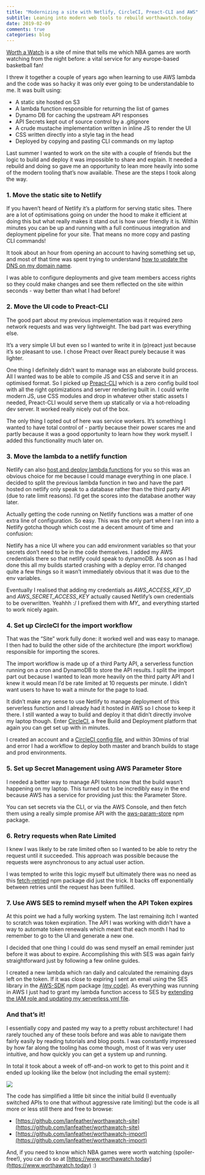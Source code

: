 ```yaml
---
title: "Modernizing a site with Netlify, CircleCI, Preact-CLI and AWS"
subtitle: Leaning into modern web tools to rebuild worthawatch.today
date: 2019-02-09
comments: true
categories: blog
---
```


[Worth a Watch](https://www.worthawatch.today/) is a site of mine that tells me which NBA games are worth watching from the night before: a vital service for any europe-based basketball fan!

I threw it together a couple of years ago when learning to use AWS lambda and the code was so hacky it was only ever going to be understandable to me. It was built using:

- A static site hosted on S3
- A lambda function responsible for returning the list of games
- Dynamo DB for caching the upstream API responses
- API Secrets kept out of source control by a .gitignore
- A crude mustache implementation written in inline JS to render the UI
- CSS written directly into a style tag in the head
- Deployed by copying and pasting CLI commands on my laptop

Last summer I wanted to work on the site with a couple of friends but the logic to build and deploy it was impossible to share and explain. It needed a rebuild and doing so gave me an opportunity to lean more heavily into some of the modern tooling that’s now available. These are the steps I took along the way.

### 1. Move the static site to Netlify

If you haven’t heard of Netlify it’s a platform for serving static sites. There are a lot of optimisations going on under the hood to make it efficient at doing this but what really makes it stand out is how user friendly it is. Within minutes you can be up and running with a full continuous integration and deployment pipeline for your site. That means no more copy and pasting CLI commands!

It took about an hour from opening an account to having something set up, and most of that time was spent trying to understand [how to update the DNS on my domain name](https://www.netlify.com/docs/custom-domains/).

I was able to configure deployments and give team members access rights so they could make changes and see them reflected on the site within seconds - way better than what I had before!

### 2. Move the UI code to Preact-CLI

The good part about my previous implementation was it required zero network requests and was very lightweight. The bad part was everything else.

It’s a very simple UI but even so I wanted to write it in (p)react just because it’s so pleasant to use. I chose Preact over React purely because it was lighter.

One thing I definitely didn’t want to manage was an elaborate build process. All I wanted was to be able to compile JS and CSS and serve it in an optimised format. So I picked up [Preact-CLI](https://github.com/developit/preact-cli) which is a zero config build tool with all the right optimizations and server rendering built in. I could write modern JS, use CSS modules and drop in whatever other static assets I needed, Preact-CLI would serve them up statically or via a hot-reloading dev server. It worked really nicely out of the box.

The only thing I opted out of here was service workers. It’s something I wanted to have total control of - partly because their power scares me and partly because it was a good opportunity to learn how they work myself. I added this functionality much later on.

### 3. Move the lambda to a netlify function

Netlify can also [host and deploy lambda functions](https://www.netlify.com/docs/functions/) for you so this was an obvious choice for me because I could manage everything in one place. I decided to split the previous lambda function in two and have the part hosted on netlify only speak to a database rather than the third party API (due to rate limit reasons). I’d get the scores into the database another way later.

Actually getting the code running on Netlify functions was a matter of one extra line of configuration. So easy. This was the only part where I ran into a Netlify gotcha though which cost me a decent amount of time and confusion:

Netlify has a nice UI where you can add environment variables so that your secrets don’t need to be in the code themselves. I added my AWS credentials there so that netlify could speak to dynamoDB. As soon as I had done this all my builds started crashing with a deploy error. I’d changed quite a few things so it wasn’t immediately obvious that it was due to the env variables.

Eventually I realised that adding my credentials as  *AWS_ACCESS_KEY_ID* and *AWS_SECRET_ACCESS_KEY* actually caused Netlify’s own credentials to be overwritten. Yeahhh :/ I prefixed them with *MY_*  and everything started to work nicely again.

### 4. Set up CircleCI for the import workflow

That was the “Site” work fully done: it worked well and was easy to manage. I then had to build the other side of the architecture (the import workflow) responsible for importing the scores.

The import workflow is made up of a third Party API, a serverless function running on a cron and DynamoDB to store the API results. I split the import part out because I wanted to lean more heavily on the third party API and I knew it would mean I’d be rate limited at 10 requests per minute. I didn’t want users to have to wait a minute for the page to load.

It didn’t make any sense to use Netlify to manage deployment of this serverless function and I already had it hosted in AWS so I chose to keep it there. I still wanted a way to build and deploy it that didn’t directly involve my laptop though. Enter [CircleCI](https://circleci.com/), a free Build and Deployment platform that again you can get set up with in minutes.

I created an account and a [CircleCI config file](https://github.com/Ianfeather/worthawatch-import/blob/master/.circleci/config.yml), and within 30mins of trial and error I had a workflow to deploy both master and branch builds to stage and prod environments.

### 5. Set up Secret Management using AWS Parameter Store
I needed a better way to manage API tokens now that the build wasn’t happening on my laptop. This turned out to be incredibly easy in the end because AWS has a service for providing just this: the Parameter Store.

You can set secrets via the CLI, or via the AWS Console, and then fetch them using a really simple promise API with the [aws-param-store](https://www.npmjs.com/package/aws-param-store) npm package.

### 6. Retry requests when Rate Limited
I knew I was likely to be rate limited often so I wanted to be able to retry the request until it succeeded. This approach was possible because the requests were asynchronous to any actual user action.

I was tempted to write this logic myself but ultimately there was no need as this [fetch-retried](https://www.npmjs.com/package/@ambassify/fetch-retried) npm package did just the trick. It backs off exponentially between retries until the request has been fulfilled.

### 7. Use AWS SES to remind myself when the API Token expires
At this point we had a fully working system. The last remaining itch I wanted to scratch was token expiration. The API I was working with didn’t have a way to automate token renewals which meant that each month I had to remember to go to the UI and generate a new one.

I decided that one thing I could do was send myself an email reminder just before it was about to expire. Accomplishing this with SES was again fairly straightforward just by following a few online guides.

I created a new lambda which ran daily and calculated the remaining days left on the token. If it was close to expiring I sent an email using the SES library in the [AWS-SDK](https://www.npmjs.com/package/aws-sdk) npm package [(my code)](https://github.com/Ianfeather/worthawatch-import/blob/e82b7efa74be418837e0786b008b43c70b616a7b/lib/imports/email.js). As everything was running in AWS I just had to grant my lambda function access to SES by [extending the IAM role and updating my serverless.yml file](https://github.com/Ianfeather/worthawatch-import/blob/aa44e8077477aa3354445ecf091a9f4d6de7b502/serverless.yml#L28-L32).

### And that’s it!

I essentially copy and pasted my way to a pretty robust architecture! I had rarely touched any of these tools before and was able to navigate them fairly easily by reading tutorials and blog posts. I was constantly impressed by how far along the tooling has come though, most of it was very user intuitive, and how quickly you can get a system up and running.

In total it took about a week of off-and-on work to get to this point and it ended up looking like the below (not including the email system):

<img src="/images/worthawatch.jpg" />

The code has simplified a little bit since the initial build (I eventually switched APIs to one that without aggressive rate limiting) but the code is all more or less still there and free to browse:
- [https://github.com/Ianfeather/worthawatch-site](https://github.com/Ianfeather/worthawatch-site)
- [https://github.com/Ianfeather/worthawatch-import](https://github.com/Ianfeather/worthawatch-import)

And, if you need to know which NBA games were worth watching (spoiler-free!), you can do so at [https://www.worthawatch.today](https://www.worthawatch.today) :)
